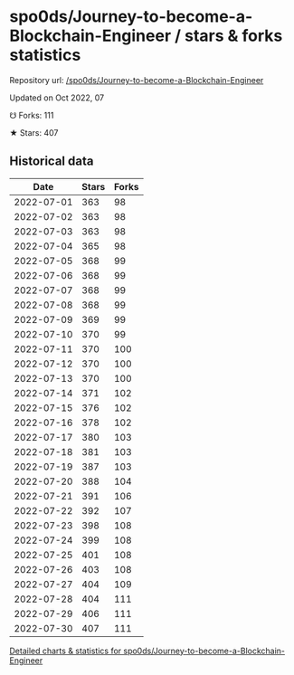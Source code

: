# spo0ds/Journey-to-become-a-Blockchain-Engineer / stars & forks statistics

Repository url: [/spo0ds/Journey-to-become-a-Blockchain-Engineer](https://github.com/spo0ds/Journey-to-become-a-Blockchain-Engineer)

Updated on Oct 2022, 07

☋ Forks: 111

★ Stars: 407

## Historical data
| Date | Stars | Forks |
|------|-------|-------|
| 2022-07-01 | 363 | 98 | 
| 2022-07-02 | 363 | 98 | 
| 2022-07-03 | 363 | 98 | 
| 2022-07-04 | 365 | 98 | 
| 2022-07-05 | 368 | 99 | 
| 2022-07-06 | 368 | 99 | 
| 2022-07-07 | 368 | 99 | 
| 2022-07-08 | 368 | 99 | 
| 2022-07-09 | 369 | 99 | 
| 2022-07-10 | 370 | 99 | 
| 2022-07-11 | 370 | 100 | 
| 2022-07-12 | 370 | 100 | 
| 2022-07-13 | 370 | 100 | 
| 2022-07-14 | 371 | 102 | 
| 2022-07-15 | 376 | 102 | 
| 2022-07-16 | 378 | 102 | 
| 2022-07-17 | 380 | 103 | 
| 2022-07-18 | 381 | 103 | 
| 2022-07-19 | 387 | 103 | 
| 2022-07-20 | 388 | 104 | 
| 2022-07-21 | 391 | 106 | 
| 2022-07-22 | 392 | 107 | 
| 2022-07-23 | 398 | 108 | 
| 2022-07-24 | 399 | 108 | 
| 2022-07-25 | 401 | 108 | 
| 2022-07-26 | 403 | 108 | 
| 2022-07-27 | 404 | 109 | 
| 2022-07-28 | 404 | 111 | 
| 2022-07-29 | 406 | 111 | 
| 2022-07-30 | 407 | 111 | 


[Detailed charts & statistics for spo0ds/Journey-to-become-a-Blockchain-Engineer](https://reviewgithub.com/rep/spo0ds/Journey-to-become-a-Blockchain-Engineer)
